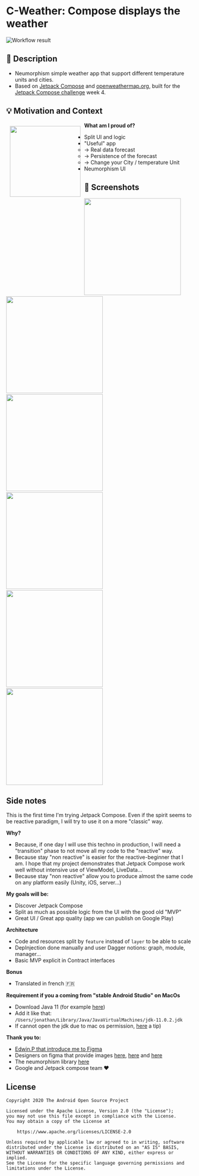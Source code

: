 # C-Weather: Compose displays the weather

<!--- Replace <OWNER> with your Github Username and <REPOSITORY> with the name of your repository. -->
<!--- You can find both of these in the url bar when you open your repository in github. -->
![Workflow result](https://github.com/Mercandj/android-dev-challenge-compose-4/workflows/Check/badge.svg)

## :scroll: Description
<!--- Describe your app in one or two sentences -->

* Neumorphism simple weather app that support different temperature units and cities.
* Based on [Jetpack Compose](https://developer.android.com/jetpack/compose) and [openweathermap.org](https://openweathermap.org/), built for the [Jetpack Compose challenge](https://developer.android.com/dev-challenge) week 4.

## :bulb: Motivation and Context
<!--- Optionally point readers to interesting parts of your submission. -->
<!--- What are you especially proud of? -->

<img
    src="app/src/main/res/icon/mipmap-xxxhdpi/ic_launcher.png"
    align="left"
    width="190"
    hspace="10"
    vspace="10" />

**What am I proud of?**
- Split UI and logic
- "Useful" app
   - -> Real data forecast
   - -> Persistence of the forecast
   - -> Change your City / temperature Unit
- Neumorphism UI

## :camera_flash: Screenshots
<!-- You can add more screenshots here if you like -->
<img src="/results/screenshot_1.png" width="260">&emsp;<img src="/results/screenshot_2.png" width="260">
&emsp;<img width="260" src="/results/video_as_gif.gif"/>
&emsp;<img src="/results/screenshot_3.png" width="260">
&emsp;<img src="/results/screenshot_4.png" width="260">
&emsp;<img src="/results/screenshot_5.png" width="260">

## Side notes

This is the first time I'm trying Jetpack Compose.
Even if the spirit seems to be reactive paradigm, I will try to use it on a more "classic" way.

**Why?**
- Because, if one day I will use this techno in production, I will need a "transition" phase to not move all my code to the "reactive" way.
- Because stay "non reactive" is easier for the reactive-beginner that I am. I hope that my project demonstrates that Jetpack Compose work well without intensive use of ViewModel, LiveData...
- Because stay "non reactive" allow you to produce almost the same code on any platform easily (Unity, iOS, server...)

**My goals will be:**
- Discover Jetpack Compose
- Split as much as possible logic from the UI with the good old "MVP"
- Great UI / Great app quality (app we can publish on Google Play)

**Architecture**
- Code and resources split by `feature` instead of `layer` to be able to scale
- DepInjection done manually and user Dagger notions: graph, module, manager...
- Basic MVP explicit in Contract interfaces

**Bonus**
- Translated in french 🇫🇷

**Requirement if you a coming from "stable Android Studio" on MacOs**
- Download Java 11 (for example [here](https://jdk.java.net/archive/))
- Add it like that: `/Users/jonathan/Library/Java/JavaVirtualMachines/jdk-11.0.2.jdk`
- If cannot open the jdk due to mac os permission, [here](https://superuser.com/a/1537706) a tip)

**Thank you to:**
- [Edwin.P that introduce me to Figma](https://www.figma.com/file/K940hjRsZGY6LrOdvJeV28/Untitled?node-id=201%3A2)
- Designers on figma that provide images [here](https://www.figma.com/file/kCYEnx8j7LCxOiBcr2sjFM/Weatherly-3D-Icons-Demo-version-Community?node-id=0%3A10), [here](https://www.figma.com/community/file/890095002328610853) and [here](https://www.figma.com/file/LfxPlArXOlJ74YNfQwpz8s/SALY---3D-Illustration-Pack-(Community)?node-id=0%3A1)
- The neumorphism library [here](https://github.com/fornewid/neumorphism)
- Google and Jetpack compose team ❤️

## License
```
Copyright 2020 The Android Open Source Project

Licensed under the Apache License, Version 2.0 (the "License");
you may not use this file except in compliance with the License.
You may obtain a copy of the License at

    https://www.apache.org/licenses/LICENSE-2.0

Unless required by applicable law or agreed to in writing, software
distributed under the License is distributed on an "AS IS" BASIS,
WITHOUT WARRANTIES OR CONDITIONS OF ANY KIND, either express or implied.
See the License for the specific language governing permissions and
limitations under the License.
```